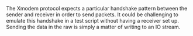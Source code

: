 The Xmodem protocol expects a particular handshake pattern between the sender and receiver in order to send packets. It could be challenging to emulate this handshake in a test script without having a receiver set up. Sending the data in the raw is simply a matter of writing to an IO stream.